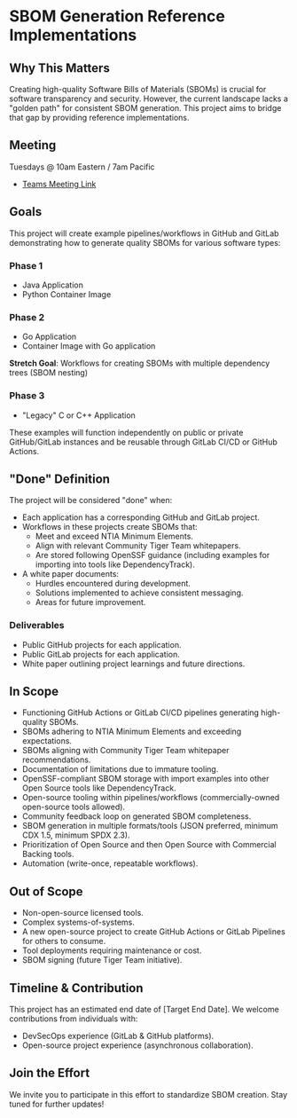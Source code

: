 # SBOM Generation Reference Implementations

## Why This Matters

Creating high-quality Software Bills of Materials (SBOMs) is crucial for software transparency and security. However, the current landscape lacks a "golden path" for consistent SBOM generation. This project aims to bridge that gap by providing reference implementations.

## Meeting

Tuesdays @ 10am Eastern / 7am Pacific

- [Teams Meeting Link](https://gov.teams.microsoft.us/l/meetup-join/19%3agcch%3ameeting_1fa6f7bb9186450fa64a2f0c0c497131%40thread.v2/0?context=%7b%22Tid%22%3a%22b18f006c-b0fc-467d-b23a-a35b5695b5dc%22%2c%22Oid%22%3a%226bb34de0-3fc5-496b-bf75-8faac6ae6e1a%22%7d)

## Goals

This project will create example pipelines/workflows in GitHub and GitLab demonstrating how to generate quality SBOMs for various software types:

### Phase 1

- Java Application
- Python Container Image

### Phase 2

- Go Application
- Container Image with Go application

__Stretch Goal__: Workflows for creating SBOMs with multiple dependency trees (SBOM nesting)

### Phase 3

- "Legacy" C or C++ Application

These examples will function independently on public or private GitHub/GitLab instances and be reusable through GitLab CI/CD or GitHub Actions.

## "Done" Definition

The project will be considered "done" when:

- Each application has a corresponding GitHub and GitLab project.
- Workflows in these projects create SBOMs that:
  - Meet and exceed NTIA Minimum Elements.
  - Align with relevant Community Tiger Team whitepapers.
  - Are stored following OpenSSF guidance (including examples for importing into tools like DependencyTrack).
- A white paper documents:
  - Hurdles encountered during development.
  - Solutions implemented to achieve consistent messaging.
  - Areas for future improvement.

### Deliverables

- Public GitHub projects for each application.
- Public GitLab projects for each application.
- White paper outlining project learnings and future directions.

## In Scope

- Functioning GitHub Actions or GitLab CI/CD pipelines generating high-quality SBOMs.
- SBOMs adhering to NTIA Minimum Elements and exceeding expectations.
- SBOMs aligning with Community Tiger Team whitepaper recommendations.
- Documentation of limitations due to immature tooling.
- OpenSSF-compliant SBOM storage with import examples into other Open Source tools like DependencyTrack.
- Open-source tooling within pipelines/workflows (commercially-owned open-source tools allowed).
- Community feedback loop on generated SBOM completeness.
- SBOM generation in multiple formats/tools (JSON preferred, minimum CDX 1.5, minimum SPDX 2.3).
- Prioritization of Open Source and then Open Source with Commercial Backing tools.
- Automation (write-once, repeatable workflows).

## Out of Scope

- Non-open-source licensed tools.
- Complex systems-of-systems.
- A new open-source project to create GitHub Actions or GitLab Pipelines for others to consume.
- Tool deployments requiring maintenance or cost.
- SBOM signing (future Tiger Team initiative).

## Timeline & Contribution

This project has an estimated end date of [Target End Date]. We welcome contributions from individuals with:

- DevSecOps experience (GitLab & GitHub platforms).
- Open-source project experience (asynchronous collaboration).

## Join the Effort

We invite you to participate in this effort to standardize SBOM creation. Stay tuned for further updates!
